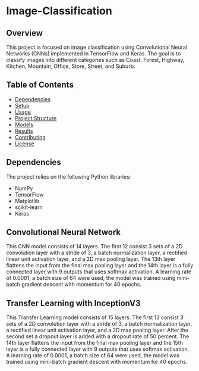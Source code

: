 # Image-Classification

## Overview

This project is focused on image classification using Convolutional Neural Networks (CNNs) implemented in TensorFlow and Keras. The goal is to classify images into different categories such as Coast, Forest, Highway, Kitchen, Mountain, Office, Store, Street, and Suburb.

## Table of Contents

- [Dependencies](#dependencies)
- [Setup](#setup)
- [Usage](#usage)
- [Project Structure](#project-structure)
- [Models](#models)
- [Results](#results)
- [Contributing](#contributing)
- [License](#license)

## Dependencies

The project relies on the following Python libraries:

- NumPy
- TensorFlow
- Matplotlib
- scikit-learn
- Keras

## Convolutional Neural Network

This CNN model consists of 14 layers. The first 12 consist 3 sets of a 2D convolution layer with a stride of 3, a batch normalization layer, a rectified linear unit activation layer, and a 2D max pooling layer. The 13th layer flattens the input from the final max pooling layer and the 14th layer is a fully connected layer with 9 outputs that uses softmax activation. A learning rate of 0.0001, a batch size of 64 were used, the model was trained using mini-batch gradient descent with momentum for 40 epochs.

## Transfer Learning with InceptionV3 

This Transfer Learning model consists of 15 layers. The first 13 consist 3 sets of a 2D convolution layer with a stride of 3, a batch normalization layer, a rectified linear unit activation layer, and a 2D max pooling layer. After the second set a dropout layer is added with a dropout rate of 50 percent. The 14th layer flattens the input from the final max pooling layer and the 15th layer is a fully connected layer with 9 outputs that uses softmax activation. A learning rate of 0.0001, a batch size of 64 were used, the model was trained using mini-batch gradient descent with momentum for 40 epochs.
